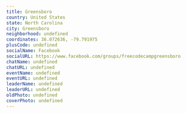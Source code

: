 ```yaml
---
title: Greensboro
country: United States
state: North Carolina
city: Greensboro
neighborhood: undefined
coordinates: 36.072636, -79.791975
plusCode: undefined
socialName: Facebook
socialURL: https://www.facebook.com/groups/freecodecampgreensboro
chatName: undefined
chatURL: undefined
eventName: undefined
eventURL: undefined
leaderName: undefined
leaderURL: undefined
oldPhoto: undefined
coverPhoto: undefined
---
```

